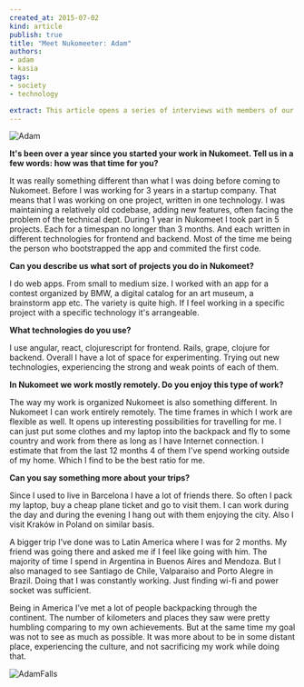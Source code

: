 ```yaml
---
created_at: 2015-07-02
kind: article
publish: true
title: "Meet Nukomeeter: Adam"
authors:
- adam
- kasia
tags: 
- society
- technology

extract: This article opens a series of interviews with members of our Nukomeet team. 
---
```

![Adam](/assets/images/blog/Adam.jpg "Adam")

**It's been over a year since you started your work in Nukomeet. Tell us in a few words: how was that time for you?**

It was really something different than what I was doing before coming to Nukomeet. Before I was working for 3 years in a startup company. That means that I was working on one project, written in one technology. I was maintaining a relatively old codebase, adding new features, often facing the problem of the technical dept. During 1 year in Nukomeet I took part in 5 projects. Each for a timespan no longer than 3 months. And each written in different technologies for frontend and backend. Most of the time me being the person who bootstrapped the app and commited the first code.
 

**Can you describe us what sort of projects you do in Nukomeet?**

I do web apps. From small to medium size. I worked with an app for a contest organized by BMW, a digital catalog for an art museum, a brainstorm app etc. The variety is quite high. If I feel working in a specific project with a specific technology it's arrangeable.

**What technologies do you use?**

I use angular, react, clojurescript for frontend. Rails, grape, clojure for backend. Overall I have a lot of space for experimenting. Trying out new technologies, experiencing the strong and weak points of each of them.

**In Nukomeet we work mostly remotely. Do you enjoy this type of work?** 

The way my work is organized Nukomeet is also something different. In Nukomeet I can work entirely remotely. The time frames in which I work are flexible as well. It opens up interesting possibilities for travelling for me. I can just put some clothes and my laptop into the backpack and fly to some country and work from there as long as I have Internet connection. I estimate that from the last 12 months 4 of them I've spend working outside of my home. Which I find to be the best ratio for me.

**Can you say something more about your trips?**

Since I used to live in Barcelona I have a lot of friends there. So often I pack my laptop, buy a cheap plane ticket and go to visit them. I can work during the day and during the evening I hang out with them enjoying the city. Also I visit Kraków in Poland on similar basis.

A bigger trip I’ve done was to Latin America where I was for 2 months. My friend was going there and asked me if I feel like going with him. The majority of time I spend in Argentina in Buenos Aires and Mendoza. But I also managed to see Santiago de Chile, Valparaiso and Porto Alegre in Brazil. Doing that I was constantly working. Just finding wi-fi and power socket was sufficient.

Being in America I’ve met a lot of people backpacking through the continent. The number of kilometers and places they saw were pretty humbling comparing to my own achievements. But at the same time my goal was not to see as much as possible. It was more about to be in some distant place, experiencing the culture, and not sacrificing my work while doing that.

![AdamFalls](/assets/images/blog/AdamFalls.jpg "AdamFalls")